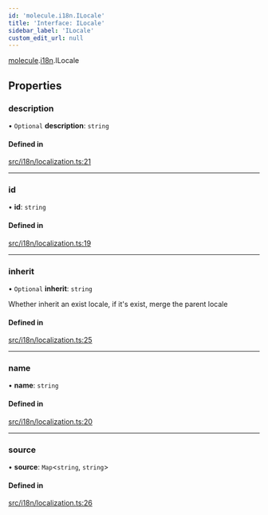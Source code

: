 ```yaml
---
id: 'molecule.i18n.ILocale'
title: 'Interface: ILocale'
sidebar_label: 'ILocale'
custom_edit_url: null
---
```


[molecule](../namespaces/molecule).[i18n](../namespaces/molecule.i18n).ILocale

## Properties

### description

• `Optional` **description**: `string`

#### Defined in

[src/i18n/localization.ts:21](https://github.com/DTStack/molecule/blob/3c64296/src/i18n/localization.ts#L21)

---

### id

• **id**: `string`

#### Defined in

[src/i18n/localization.ts:19](https://github.com/DTStack/molecule/blob/3c64296/src/i18n/localization.ts#L19)

---

### inherit

• `Optional` **inherit**: `string`

Whether inherit an exist locale, if it's exist, merge the parent locale

#### Defined in

[src/i18n/localization.ts:25](https://github.com/DTStack/molecule/blob/3c64296/src/i18n/localization.ts#L25)

---

### name

• **name**: `string`

#### Defined in

[src/i18n/localization.ts:20](https://github.com/DTStack/molecule/blob/3c64296/src/i18n/localization.ts#L20)

---

### source

• **source**: `Map`<`string`, `string`\>

#### Defined in

[src/i18n/localization.ts:26](https://github.com/DTStack/molecule/blob/3c64296/src/i18n/localization.ts#L26)
